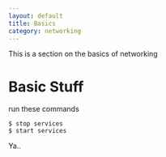 ```yaml
---
layout: default
title: Basics
category: networking
---
```

This is a section on the basics of networking

# Basic Stuff
run these commands
```
$ stop services
$ start services
```

Ya..

